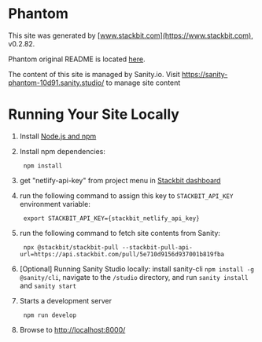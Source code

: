 # Phantom

This site was generated by [www.stackbit.com](https://www.stackbit.com), v0.2.82.

Phantom original README is located [here](./README.theme.md).

The content of this site is managed by Sanity.io. Visit https://sanity-phantom-10d91.sanity.studio/ to manage site content

# Running Your Site Locally

1. Install [Node.js and npm](https://nodejs.org/en/)

1. Install npm dependencies:

        npm install

1. get "netlify-api-key" from project menu in [Stackbit dashboard](https://app.stackbit.com/dashboard)

1. run the following command to assign this key to `STACKBIT_API_KEY` environment variable:

        export STACKBIT_API_KEY={stackbit_netlify_api_key}

1. run the following command to fetch site contents from Sanity:

        npx @stackbit/stackbit-pull --stackbit-pull-api-url=https://api.stackbit.com/pull/5e710d9156d937001b819fba

1. [Optional] Running Sanity Studio locally: install sanity-cli `npm install -g @sanity/cli`, navigate to the `/studio` directory, and run `sanity install` and `sanity start`

1. Starts a development server

        npm run develop

1. Browse to [http://localhost:8000/](http://localhost:8000/)
